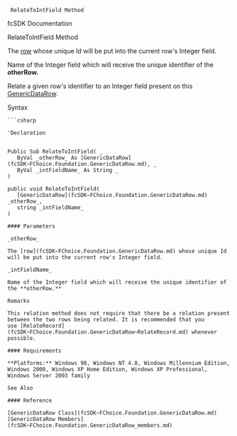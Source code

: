 ﻿     RelateToIntField Method                                                   

fcSDK Documentation

RelateToIntField Method

The [row](fcSDK~FChoice.Foundation.GenericDataRow.md) whose unique Id will be put into the current row's Integer field.

Name of the Integer field which will receive the unique identifier of the **otherRow.**

Relate a given row's identifier to an Integer field present on this [GenericDataRow](fcSDK~FChoice.Foundation.GenericDataRow.md).

Syntax

```vbnet
```csharp

'Declaration
 

Public Sub RelateToIntField( _
   ByVal _otherRow_ As [GenericDataRow](fcSDK~FChoice.Foundation.GenericDataRow.md), _
   ByVal _intFieldName_ As String _
) 

public void RelateToIntField( 
   [GenericDataRow](fcSDK~FChoice.Foundation.GenericDataRow.md) _otherRow_,
   string _intFieldName_
)

#### Parameters

_otherRow_

The [row](fcSDK~FChoice.Foundation.GenericDataRow.md) whose unique Id will be put into the current row's Integer field.

_intFieldName_

Name of the Integer field which will receive the unique identifier of the **otherRow.**

Remarks

This relation method does not require that there be a relation present between the two rows being related. It is recommended that you use [RelateRecord](fcSDK~FChoice.Foundation.GenericDataRow~RelateRecord.md) whenever possible.

#### Requirements

**Platforms:** Windows 98, Windows NT 4.0, Windows Millennium Edition, Windows 2000, Windows XP Home Edition, Windows XP Professional, Windows Server 2003 family

See Also

#### Reference

[GenericDataRow Class](fcSDK~FChoice.Foundation.GenericDataRow.md)  
[GenericDataRow Members](fcSDK~FChoice.Foundation.GenericDataRow_members.md)